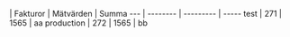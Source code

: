  | Fakturor | Mätvärden | Summa
--- | -------- | --------- | -----
test | 271 | 1565 | aa
production | 272 | 1565 | bb
